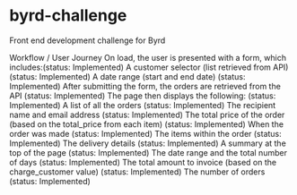 # byrd-challenge
Front end development challenge for Byrd

Workflow / User Journey
On load, the user is presented with a form, which includes:(status: Implemented)
A customer selector (list retrieved from API) (status: Implemented)
A date range (start and end date) (status: Implemented)
After submitting the form, the orders are retrieved from the API (status: Implemented)
The page then displays the following: (status: Implemented)
A list of all the orders (status: Implemented)
The recipient name and email address (status: Implemented)
The total price of the order (based on the total_price from each item) (status: Implemented)
When the order was made (status: Implemented)
The items within the order (status: Implemented)
The delivery details (status: Implemented)
A summary at the top of the page (status: Implemented)
The date range and the total number of days (status: Implemented)
The total amount to invoice (based on the charge_customer value) (status: Implemented)
The number of orders (status: Implemented)
